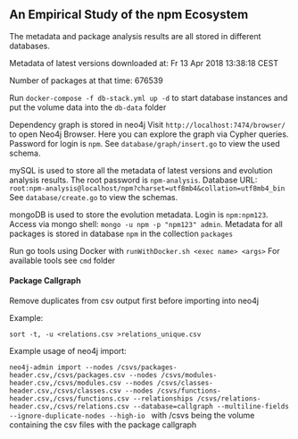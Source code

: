 ## An Empirical Study of the npm Ecosystem

The metadata and package analysis results are all stored in different databases.

Metadata of latest versions downloaded at:
Fr 13 Apr 2018 13∶38∶18 CEST

Number of packages at that time: 676539

Run `docker-compose -f db-stack.yml up -d` to start database instances and put the volume data into the `db-data` folder

Dependency graph is stored in neo4j
Visit `http://localhost:7474/browser/` to open Neo4j Browser. Here you can explore the graph via Cypher queries.
Password for login is `npm`.
See `database/graph/insert.go` to view the used schema.

mySQL is used to store all the metadata of latest versions and evolution analysis results.
The root password is `npm-analysis`.
Database URL: `root:npm-analysis@localhost/npm?charset=utf8mb4&collation=utf8mb4_bin`
See `database/create.go` to view the schemas.

mongoDB is used to store the evolution metadata.
Login is `npm:npm123`.
Access via mongo shell: `mongo -u npm -p "npm123" admin`.
Metadata for all packages is stored in database `npm` in the collection `packages`

Run go tools using Docker with `runWithDocker.sh <exec name> <args>` 
For available tools see `cmd` folder


#### Package Callgraph

Remove duplicates from csv output first before importing into neo4j

Example: 

`sort -t, -u <relations.csv >relations_unique.csv`


Example usage of neo4j import:

`neo4j-admin import --nodes /csvs/packages-header.csv,/csvs/packages.csv --nodes /csvs/modules-header.csv,/csvs/modules.csv --nodes /csvs/classes-header.csv,/csvs/classes.csv --nodes /csvs/functions-header.csv,/csvs/functions.csv --relationships /csvs/relations-header.csv,/csvs/relations.csv --database=callgraph --multiline-fields --ignore-duplicate-nodes --high-io
`
with /csvs being the volume containing the csv files with the package callgraph